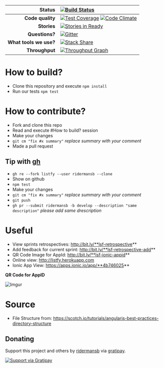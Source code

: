 |**Status**        |[![Build Status](https://semaphoreci.com/api/v1/projects/edf2ae1a-b10e-447c-a6e4-e8a3998ce4ef/462856/badge.svg)](https://semaphoreci.com/ridermansb/listfy)|
|-------------:|:------|
|**Code quality** |[![Test Coverage](https://codeclimate.com/github/Ridermansb/listfy/badges/coverage.svg)](https://codeclimate.com/github/Ridermansb/listfy/coverage) [![Code Climate](https://codeclimate.com/github/Ridermansb/listfy/badges/gpa.svg)](https://codeclimate.com/github/Ridermansb/listfy)|
|**Stories**       |[![Stories in Ready](https://badge.waffle.io/Ridermansb/listfy.png?label=ready&title=ready%20stories)](http://waffle.io/Ridermansb/listfy) |
|**Questions?**   |[![Gitter](https://badges.gitter.im/Join%20Chat.svg)](https://gitter.im/Ridermansb/listfy?utm_source=badge&utm_medium=badge&utm_campaign=pr-badge)|
|**What tools we use?**  |[![Stack Share](http://img.shields.io/badge/tech-stack-0690fa.svg?style=flat)](http://stackshare.io/Ridermansb/listfy)|
|**Throughput**|[![Throughput Graph](https://graphs.waffle.io/Ridermansb/listfy/throughput.svg)](https://waffle.io/Ridermansb/listfy/metrics)|

# How to build?

 * Clone this repository and execute `npm install`
 * Run our tests `npm test`

# How to contribute?

 - Fork and clone this repo
 - Read and execute #How to build? session
 - Make your changes
 - `git cm "fix #x summary"` *replace summary with your comment*
 - Made a pull request


 ## Tip with [gh](http://nodegh.io/)

 * `gh re --fork listfy --user ridermansb --clone`
 * Show on github
 * `npm test`
 * Make your changes
 *  `git cm "fix #x summary"` *replace summary with your comment*
 * `git push`
 * `gh pr --submit ridermansb -b develop --description "same description"` *please add same drescription*

# Useful

  - View sprints retrospectives: http://bit.ly/**lsf-retrospective**
  - Add feedback for current sprint: http://bit.ly/**lsf-retrospective-add**
  - QR Code Image for AppId: http://bit.ly/**lsf-ionic-appid**
  - Online view:  http://listfy.herokuapp.com
  - Ionic App View: https://apps.ionic.io/app/**4b746025**

**QR Code for AppID**

![Imgur](http://i.imgur.com/yeR7MbE.png)

# Source
* File Structure from: https://scotch.io/tutorials/angularjs-best-practices-directory-structure

## Donating
Support this project and others by [ridermansb](https://gratipay.com/ridermansb/) via [gratipay](https://gratipay.com/ridermansb/).

[![Support via Gratipay](https://cdn.rawgit.com/gratipay/gratipay-badge/2.3.0/dist/gratipay.png)](https://gratipay.com/ridermansb/)
